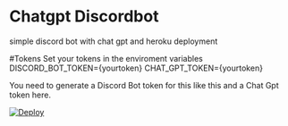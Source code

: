 # Chatgpt Discordbot
simple discord bot with chat gpt and heroku deployment

#Tokens
Set your tokens in the enviroment variables
DISCORD_BOT_TOKEN={yourtoken}
CHAT_GPT_TOKEN={yourtoken}

You need to generate a Discord Bot token for this like this and
a Chat Gpt token here.

[![Deploy](https://www.herokucdn.com/deploy/button.svg)](https://heroku.com/deploy)
